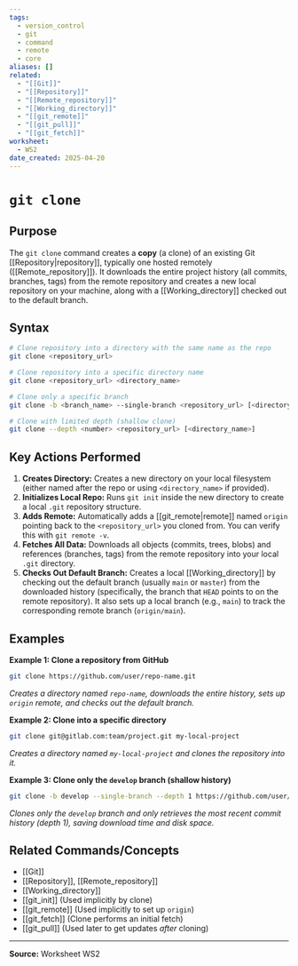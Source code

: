```yaml
---
tags:
  - version_control
  - git
  - command
  - remote
  - core
aliases: []
related:
  - "[[Git]]"
  - "[[Repository]]"
  - "[[Remote_repository]]"
  - "[[Working_directory]]"
  - "[[git_remote]]"
  - "[[git_pull]]"
  - "[[git_fetch]]"
worksheet:
  - WS2
date_created: 2025-04-20
---
```

# ` git clone `

## Purpose

The `git clone` command creates a **copy** (a clone) of an existing Git [[Repository|repository]], typically one hosted remotely ([[Remote_repository]]). It downloads the entire project history (all commits, branches, tags) from the remote repository and creates a new local repository on your machine, along with a [[Working_directory]] checked out to the default branch.

## Syntax

```bash
# Clone repository into a directory with the same name as the repo
git clone <repository_url>

# Clone repository into a specific directory name
git clone <repository_url> <directory_name>

# Clone only a specific branch
git clone -b <branch_name> --single-branch <repository_url> [<directory_name>]

# Clone with limited depth (shallow clone)
git clone --depth <number> <repository_url> [<directory_name>]
```

## Key Actions Performed

1.  **Creates Directory:** Creates a new directory on your local filesystem (either named after the repo or using `<directory_name>` if provided).
2.  **Initializes Local Repo:** Runs `git init` inside the new directory to create a local `.git` repository structure.
3.  **Adds Remote:** Automatically adds a [[git_remote|remote]] named `origin` pointing back to the `<repository_url>` you cloned from. You can verify this with `git remote -v`.
4.  **Fetches All Data:** Downloads all objects (commits, trees, blobs) and references (branches, tags) from the remote repository into your local `.git` directory.
5.  **Checks Out Default Branch:** Creates a local [[Working_directory]] by checking out the default branch (usually `main` or `master`) from the downloaded history (specifically, the branch that `HEAD` points to on the remote repository). It also sets up a local branch (e.g., `main`) to track the corresponding remote branch (`origin/main`).

## Examples

**Example 1: Clone a repository from GitHub**
```bash
git clone https://github.com/user/repo-name.git
```
*Creates a directory named `repo-name`, downloads the entire history, sets up `origin` remote, and checks out the default branch.*

**Example 2: Clone into a specific directory**
```bash
git clone git@gitlab.com:team/project.git my-local-project
```
*Creates a directory named `my-local-project` and clones the repository into it.*

**Example 3: Clone only the `develop` branch (shallow history)**
```bash
git clone -b develop --single-branch --depth 1 https://github.com/user/repo-name.git
```
*Clones only the `develop` branch and only retrieves the most recent commit history (depth 1), saving download time and disk space.*

## Related Commands/Concepts
- [[Git]]
- [[Repository]], [[Remote_repository]]
- [[Working_directory]]
- [[git_init]] (Used implicitly by clone)
- [[git_remote]] (Used implicitly to set up `origin`)
- [[git_fetch]] (Clone performs an initial fetch)
- [[git_pull]] (Used later to get updates *after* cloning)

---
**Source:** Worksheet WS2